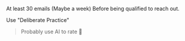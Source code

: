 At least 30 emails (Maybe a week) Before being qualified to reach out.

Use "Deliberate Practice"

> Probably use AI to rate 🧐
